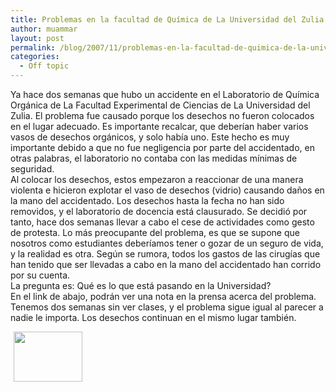 ```yaml
---
title: Problemas en la facultad de Química de La Universidad del Zulia.
author: muammar
layout: post
permalink: /blog/2007/11/problemas-en-la-facultad-de-quimica-de-la-universidad-del-zulia/
categories:
  - Off topic
---
```

Ya hace dos semanas que hubo un accidente en el Laboratorio de Química Orgánica de La Facultad Experimental de Ciencias de La Universidad del Zulia. El problema fue causado porque los desechos no fueron colocados en el lugar adecuado. Es importante recalcar, que deberían haber varios vasos de desechos orgánicos, y solo había uno. Este hecho es muy importante debido a que no fue negligencia por parte del accidentado, en otras palabras, el laboratorio no contaba con las medidas mínimas de seguridad.  
Al colocar los desechos, estos empezaron a reaccionar de una manera violenta e hicieron explotar el vaso de desechos (vidrio) causando daños en la mano del accidentado. Los desechos hasta la fecha no han sido removidos, y el laboratorio de docencia está clausurado. Se decidió por tanto, hace dos semanas llevar a cabo el cese de actividades como gesto de protesta. Lo más preocupante del problema, es que se supone que nosotros como estudiantes deberíamos tener o gozar de un seguro de vida, y la realidad es otra. Según se rumora, todos los gastos de las cirugías que han tenido que ser llevadas a cabo en la mano del accidentado han corrido por su cuenta.  
La pregunta es: Qué es lo que está pasando en la Universidad?  
En el link de abajo, podrán ver una nota en la prensa acerca del problema. Tenemos dos semanas sin ver clases, y el problema sigue igual al parecer a nadie le importa. Los desechos continuan en el mismo lugar también.  
<a class='serendipity_image_link' href='/uploads/pics/FEC13.jpg' onclick="F1 = window.open('/uploads/pics/FEC13.jpg','Zoom','height=1651,width=2251,top=-418,left=-478,toolbar=no,menubar=no,location=no,resize=1,resizable=1,scrollbars=yes'); return false;"><!-- s9ymdb:20 -->

<img width="110" height="80" style="float: left; border: 0px; padding-left: 5px; padding-right: 5px;" src="/uploads/pics/FEC13.serendipityThumb.jpg" alt="" /></a>